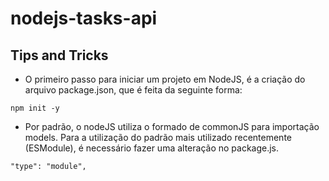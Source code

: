 # nodejs-tasks-api

## Tips and Tricks

- O primeiro passo para iniciar um projeto em NodeJS, é a criação do arquivo
  package.json, que é feita da seguinte forma:

```
npm init -y
```

- Por padrão, o nodeJS utiliza o formado de commonJS para importação models.
  Para a utilização do padrão mais utilizado recentemente (ESModule), é
  necessário fazer uma alteração no package.js.

```
"type": "module",
```
